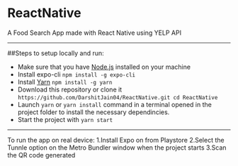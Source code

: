 # ReactNative

A Food Search App made with React Native using YELP API
***
##Steps to setup locally and run:
- Make sure that you have [Node.js](https://nodejs.org/en/download/) installed on your machine
- Install expo-cli
`npm install -g expo-cli`
- Install [Yarn](https://classic.yarnpkg.com/en/docs/install#windows-stable)
`npm install -g yarn`
- Download this repository or clone it
`https://github.com/DarshitJain04/ReactNative.git
cd ReactNative`
- Launch `yarn` or `yarn install` command in a terminal opened in the project folder to install the necessary dependincies.
- Start the project with
`yarn start`
***
To run the app on real device: 
1.Install Expo on from Playstore
2.Select the Tunnle option on the Metro Bundler window when the project starts
3.Scan the QR code generated
